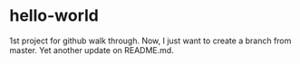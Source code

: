# hello-world
1st project for github walk through.
Now, I just want to create a branch from master.
Yet another update on README.md.
